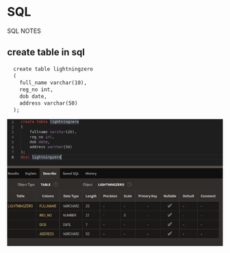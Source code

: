 # SQL
SQL NOTES

## create table in sql
```
  create table lightningzero
  (
    full_name varchar(10),
    reg_no int,
    dob date,
    address varchar(50)
  );
```
<img src='img/create_table.png'>
